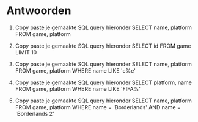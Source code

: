 # Antwoorden

1. Copy paste je gemaakte SQL query hieronder
   SELECT name, platform FROM game, platform

2. Copy paste je gemaakte SQL query hieronder
   SELECT id FROM game LIMIT 10

3. Copy paste je gemaakte SQL query hieronder
   SELECT name, platform FROM game, platform WHERE name LIKE 'c%e'

4. Copy paste je gemaakte SQL query hieronder
   SELECT platform, name FROM game, platform WHERE name LIKE 'FIFA%'

5. Copy paste je gemaakte SQL query hieronder
   SELECT name, platform FROM game, platform WHERE name = 'Borderlands' AND name = 'Borderlands 2'
   